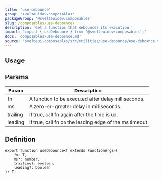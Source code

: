 ```yaml
---
title: 'use-debounce'
group: 'svelteuidev-composables'
packageGroup: '@svelteuidev/composables'
slug: /composables/use-debounce/
description: 'Get a function that debounces its execution.'
import: "import { useDebounce } from '@svelteuidev/composables';"
docs: 'composables/use-debounce.md'
source: 'svelteui-composables/src/utilities/use-debounce/use-debounce.ts'
---
```


<script lang='ts'>
    import { Demo, ComposableDemos } from '@svelteuidev/demos';
    import { Heading } from 'components';
</script>

<Heading />

## Usage

<Demo demo={ComposableDemos.useDebounceDemo.usage} />

## Params

| Param    | Description                                            |
| -------- | ------------------------------------------------------ |
| fn       | A function to be executed after delay milliseconds.    |
| ms       | A zero-or-greater delay in milliseconds.               |
| trailing | If true, call fn again after the time is up.           |
| leading  | If true, call fn on the leading edge of the ms timeout |

## Definition

```tsx
export function useDebounce<T extends FunctionArgs>(
	fn: T,
	ms?: number,
	trailing?: boolean,
	leading?: boolean
): T;
```
